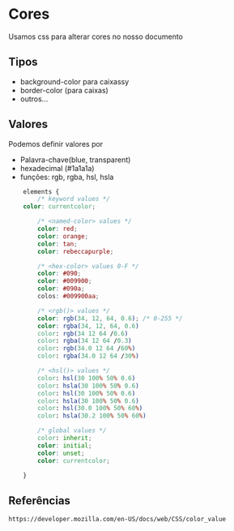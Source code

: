 # Cores

Usamos css para alterar cores no nosso documento

## Tipos

* background-color para caixassy
* border-color (para caixas)
* outros...

## Valores
Podemos definir valores por

* Palavra-chave(blue, transparent)
* hexadecimal (#1a1a1a)
* funções: rgb, rgba, hsl, hsla

```css
    elements {
        /* keyword values */
    color: currentcolor;

        /* <named-color> values */
        color: red;
        color: orange;
        color: tan;
        color: rebeccapurple;

        /* <hex-color> values 0-F */
        color: #090;
        color: #009900;
        color: #090a;
        colos: #009900aa;

        /* <rgb()> values */
        color: rgb(34, 12, 64, 0.6); /* 0-255 */
        color: rgba(34, 12, 64, 0.6)
        color: rgb(34 12 64 /0.6)
        color: rgba(34 12 64 /0.3)
        color: rgb(34.0 12 64 /60%)
        color: rgba(34.0 12 64 /30%)

        /* <hsl()> values */
        color: hsl(30 100% 50% 0.6)
        color: hsla(30 100% 50% 0.6)
        color: hsl(30 100% 50% 0.6)
        color: hsla(30 100% 50% 0.6)
        color: hsl(30.0 100% 50% 60%)
        color: hsla(30.2 100% 50% 60%)

        /* global values */
        color: inherit;
        color: initial;
        color: unset;
        color: currentcolor;

    }
```

## Referências

    https://developer.mozilla.com/en-US/docs/web/CSS/color_value

